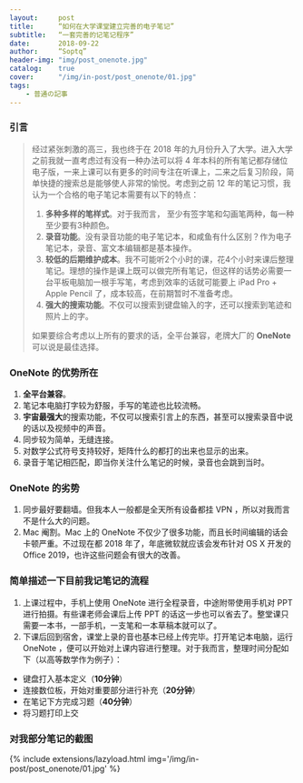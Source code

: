 ```yaml
---
layout:     post
title:      “如何在大学课堂建立完善的电子笔记”
subtitle:   “一套完善的记笔记程序”
date:       2018-09-22
author:     “Soptq”
header-img: "img/post_onenote.jpg"
catalog:    true
cover:      "/img/in-post/post_onenote/01.jpg"
tags:
    - 普通の記事
---
```



### 引言
> 经过紧张刺激的高三，我也终于在 2018 年的九月份升入了大学。进入大学之前我就一直考虑过有没有一种办法可以将 4 年本科的所有笔记都存储位电子版，一来上课可以有更多的时间专注在听课上，二来之后复习阶段，简单快捷的搜索总是能够使人非常的愉悦。考虑到之前 12 年的笔记习惯，我认为一个合格的电子笔记本需要有以下的特点：
> 
> 1. **多种多样的笔样式**。对于我而言， 至少有签字笔和勾画笔两种，每一种至少要有3种颜色。
> 2. **录音功能**。没有录音功能的电子笔记本，和咸鱼有什么区别？作为电子笔记本，录音、富文本编辑都是基本操作。
> 3. **较低的后期维护成本**。我不可能听2个小时的课，花4个小时来课后整理笔记。理想的操作是课上既可以做完所有笔记，但这样的话势必需要一台平板电脑加一根手写笔，考虑到效率的话就可能要上 iPad Pro + Apple Pencil 了，成本较高，在前期暂时不准备考虑。
> 4. **强大的搜索功能**。不仅可以搜索到键盘输入的字，还可以搜索到笔迹和照片上的字。
> 
> 如果要综合考虑以上所有的要求的话，全平台兼容，老牌大厂的 **OneNote** 可以说是最佳选择。
> 

### OneNote 的优势所在
1. **全平台兼容**。
2. 笔记本电脑打字较为舒服，手写的笔迹也比较流畅。
3. **宇宙最强大**的搜索功能，不仅可以搜索引言上的东西，甚至可以搜索录音中说的话以及视频中的声音。
4. 同步较为简单，无缝连接。
5. 对数学公式符号支持较好，矩阵什么的都打的出来也显示的出来。
6. 录音于笔记相匹配，即当你关注什么笔记的时候，录音也会跳到当时。

### OneNote 的劣势
1. 同步最好要翻墙。但我本人一般都是全天所有设备都挂 VPN ，所以对我而言不是什么大的问题。
2. Mac 阉割。Mac 上的 OneNote 不仅少了很多功能，而且长时间编辑的话会卡顿严重。不过现在都 2018 年了，年底微软就应该会发布针对 OS X 开发的 Office 2019，也许这些问题会有很大的改善。

### 简单描述一下目前我记笔记的流程
1. 上课过程中，手机上使用 OneNote 进行全程录音，中途附带使用手机对 PPT 进行拍摄。有些课老师会课后上传 PPT 的话这一步也可以省去了。整堂课只需要一本书，一部手机，一支笔和一本草稿本就可以了。
2. 下课后回到宿舍，课堂上录的音也基本已经上传完毕。打开笔记本电脑，运行 OneNote ，便可以开始对上课内容进行整理。对于我而言，整理时间分配如下（以高等数学作为例子）：

* 	键盘打入基本定义（**10分钟**）
*  连接数位板，开始对重要部分进行补充（**20分钟**）
*  在笔记下方完成习题（**40分钟**）
*  将习题打印上交

### 对我部分笔记的截图
{% include extensions/lazyload.html img='/img/in-post/post_onenote/01.jpg' %}








